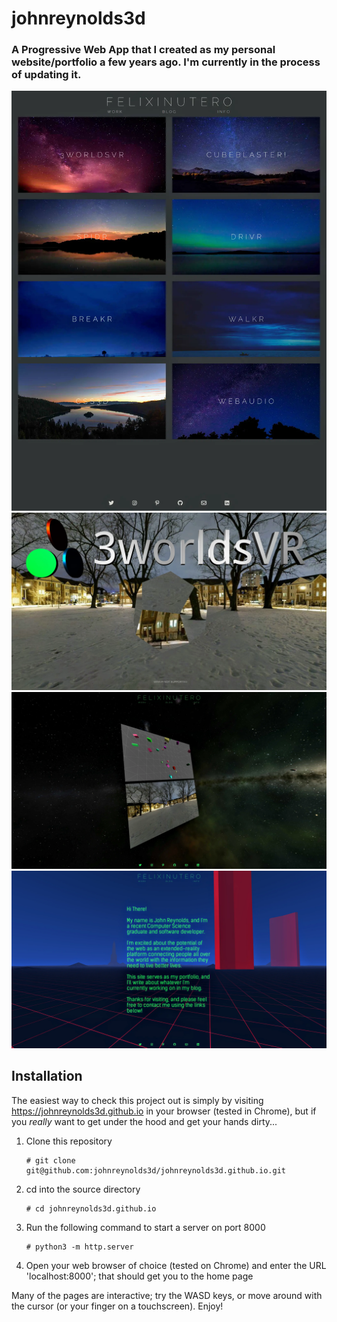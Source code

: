 # johnreynolds3d 

### A Progressive Web App that I created as my personal website/portfolio a few years ago. I'm currently in the process of updating it.

![Screenshot](/img/index.webp?raw=true "")
![Screenshot](/img/3worldsvr.webp?raw=true "")
![Screenshot](/img/css3d.webp?raw=true "")
![Screenshot](/img/info.webp?raw=true "")

## Installation

The easiest way to check this project out is simply by visiting https://johnreynolds3d.github.io in your browser (tested in Chrome), but if you *really* want to get under the hood and get your hands dirty...

  1.  Clone this repository  
      ```
      # git clone git@github.com:johnreynolds3d/johnreynolds3d.github.io.git
      ```
  2.  cd into the source directory 
      ```
      # cd johnreynolds3d.github.io
      ```
  3.  Run the following command to start a server on port 8000
      ```
      # python3 -m http.server 
      ```
  4.  Open your web browser of choice (tested on Chrome) and enter the URL 
      'localhost:8000'; that should get you to the home page

Many of the pages are interactive; try the WASD keys, or move around with the cursor (or your finger on a touchscreen). Enjoy!

